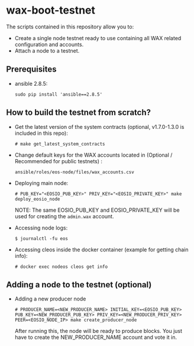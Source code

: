 # wax-boot-testnet

The scripts contained in this repository allow you to:
  - Create a single node testnet ready to use containing all WAX related configuration and accounts.
  - Attach a node to a testnet.

## Prerequisites
  - ansible 2.8.5:
    ```
    sudo pip install 'ansible==2.8.5'
    ```

## How to build the testnet from scratch?

  - Get the latest version of the system contracts (optional, v1.7.0-1.3.0 is included in this repo):
    ```
    # make get_latest_system_contracts
    ```
  - Change default keys for the WAX accounts located in (Optional / Recommended for public testnets) :
    ```
    ansible/roles/eos-node/files/wax_accounts.csv
    ```
  - Deploying main node:
    ```
    # PUB_KEY="<EOSIO_PUB_KEY>" PRIV_KEY="<EOSIO_PRIVATE_KEY>" make deploy_eosio_node
    ```
    NOTE: The same EOSIO_PUB_KEY and EOSIO_PRIVATE_KEY will be used for creating the `admin.wax` account.

  - Accessing node logs:
    ```
    $ journalctl -fu eos
    ```
  
  - Accessing cleos inside the docker container (example for getting chain info):
    ```
    # docker exec nodeos cleos get info
    ```
    
## Adding a node to the testnet (optional)

  - Adding a new producer node
    ```
    # PRODUCER_NAME=<NEW_PRODUCER_NAME> INITIAL_KEY=<EOSIO_PUB_KEY> PUB_KEY=<NEW_PRODUCER_PUB_KEY> PRIV_KEY=<NEW_PRODUCER_PRIV_KEY> PEER=<EOSIO_NODE_IP> make create_producer_node
    ```
    
    After running this, the node will be ready to produce blocks. You just have to create the NEW_PRODUCER_NAME account and vote it in.